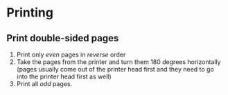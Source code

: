 # Printing

## Print double-sided pages

1. Print only *even* pages in *reverse* order
2. Take the pages from the printer and turn them 180 degrees horizontally (pages
   usually come out of the printer head first and they need to go into the
   printer head first as well)
3. Print all *odd* pages. 

